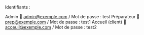 
Identifiants :

Admin  admin@exemple.com  / Mot de passe : test
Préparateur  prep@exemple.com  / Mot de passe : test1
Accueil (client)  acceuil@exemple.com / Mot de passe : test2

